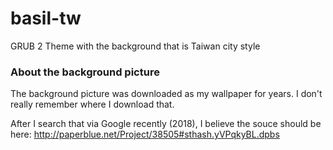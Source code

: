 # basil-tw
GRUB 2 Theme with the background that is Taiwan city style

### About the background picture
The background picture was downloaded as my wallpaper for years. I don't really remember where I download that.

After I search that via Google recently (2018), I believe the souce should be here: http://paperblue.net/Project/38505#sthash.yVPqkyBL.dpbs




